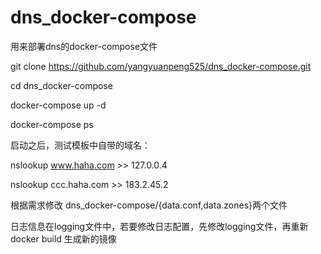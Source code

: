 # dns_docker-compose
用来部署dns的docker-compose文件
>
git clone https://github.com/yangyuanpeng525/dns_docker-compose.git
>
cd dns_docker-compose 
>
docker-compose up -d 
>
docker-compose ps
>
启动之后，测试模板中自带的域名：
>
nslookup www.haha.com   >>  127.0.0.4
>
nslookup ccc.haha.com   >>  183.2.45.2
>
根据需求修改 dns_docker-compose/{data.conf,data.zones}两个文件
>
日志信息在logging文件中，若要修改日志配置，先修改logging文件，再重新docker build 生成新的镜像
